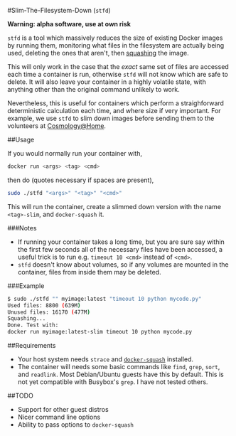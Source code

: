 #Slim-The-Filesystem-Down (`stfd`)

**Warning: alpha software, use at own risk**

`stfd` is a tool which massively reduces the size of existing Docker images by running them, monitoring what files in the filesystem are actually being used, deleting the ones that aren't, then [squashing](https://github.com/jwilder/docker-squash) the image. 

This will only work in the case that the *exact* same set of files are accessed each time a container is run, otherwise `stfd` will not know which are safe to delete. It will also leave your container in a highly volatile state, with anything other than the original command unlikely to work.

Nevertheless, this is useful for containers which perform a straighforward deterministic calculation each time, and where size if very important. For example, we use `stfd` to slim down images before sending them to the volunteers at [Cosmology@Home](https://github.com/marius311/cosmohome).

##Usage

If you would normally run your container with,
```bash
docker run <args> <tag> <cmd>
```
then do (quotes necessary if spaces are present), 
```bash
sudo ./stfd "<args>" "<tag>" "<cmd>"
```
This will run the container, create a slimmed down version with the name `<tag>-slim`, and `docker-squash` it. 

###Notes
* If running your container takes a long time, but you are sure say within the first few seconds all of the necessary files have been accessed, a useful trick is to run e.g. `timeout 10 <cmd>` instead of `<cmd>`.
* `stfd` doesn't know about volumes, so if any volumes are mounted in the container, files from inside them may be deleted.


###Example

```bash
$ sudo ./stfd "" myimage:latest "timeout 10 python mycode.py"
Used files: 8800 (639M)
Unused files: 16170 (477M)
Squashing...
Done. Test with:
docker run myimage:latest-slim timeout 10 python mycode.py
```

##Requirements

* Your host system needs `strace` and [`docker-squash`](https://github.com/jwilder/docker-squash) installed. 
* The container will needs some basic commands like `find`, `grep`, `sort`, and `readlink`. Most Debian/Ubuntu guests have this by default. This is not yet compatible with Busybox's `grep`. I have not tested others. 

##TODO
* Support for other guest distros
* Nicer command line options
* Ability to pass options to `docker-squash`
